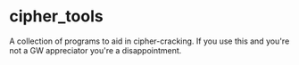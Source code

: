 # cipher\_tools
A collection of programs to aid in cipher-cracking. If you use this and you're not a GW appreciator you're a disappointment.
